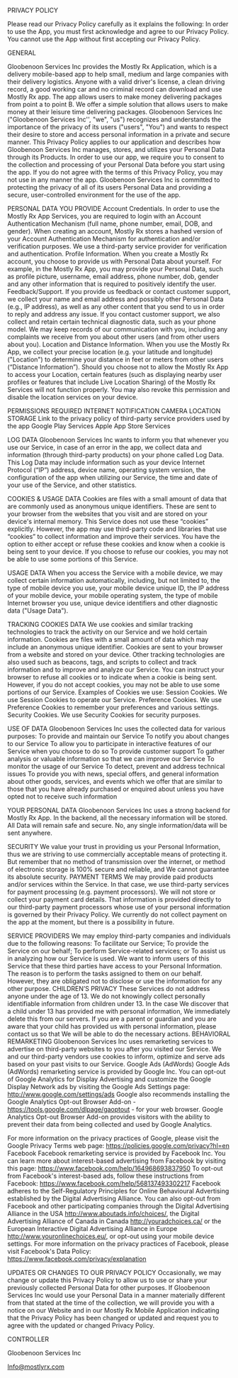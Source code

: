 PRIVACY POLICY 

Please read our Privacy Policy carefully as it explains the following:
In order to use the App, you must first acknowledge and agree to our Privacy Policy. You cannot use the App without first accepting our Privacy Policy.

GENERAL

Gloobenoon Services Inc provides the Mostly Rx Application, which is a delivery mobile-based app to help small, medium and large companies with their delivery logistics.
Anyone with a valid driver's license, a clean driving record, a good working car and no criminal record can download and use Mostly Rx app. The app allows users to make money delivering packages from point a to point B. We offer a simple solution that allows users to make money at their leisure time delivering packages. 
Gloobenoon Services Inc ("Gloobenoon Services Inc'', "we", "us") recognizes and understands the importance of the privacy of its users ("users", "You") and wants to respect their desire to store and access personal information in a private and secure manner. This Privacy Policy applies to our application and describes how Gloobenoon Services Inc manages, stores, and utilizes your Personal Data through its Products.
In order to use our app, we require you to consent to the collection and processing of your Personal Data before you start using the app. If you do not agree with the terms of this Privacy Policy, you may not use in any manner the app.
Gloobenoon Services Inc is committed to protecting the privacy of all of its users Personal Data and providing a secure, user-controlled environment for the use of the app.

PERSONAL DATA YOU PROVIDE 
Account Credentials. In order to use the Mostly Rx App Services, you are required to login with an Account Authentication Mechanism (full name, phone number, email, DOB, and gender). When creating an account, Mostly Rx stores a hashed version of your Account Authentication Mechanism for authentication and/or verification purposes. We use a third-party service provider for verification and authentication.
Profile Information. When you create a Mostly Rx account, you choose to provide us with Personal Data about yourself. For example, in the Mostly Rx App, you may provide your Personal Data, such as profile picture, username, email address, phone number, dob, gender and any other information that is required to positively identify the user.
Feedback/Support. If you provide us feedback or contact customer support, we collect your name and email address and possibly other Personal Data (e.g., IP address), as well as any other content that you send to us in order to reply and address any issue. If you contact customer support, we also collect and retain certain technical diagnostic data, such as your phone model. We may keep records of our communication with you, including any complaints we receive from you about other users (and from other users about you).
Location and Distance Information. When you use the Mostly Rx App, we collect your precise location (e.g. your latitude and longitude) ("Location") to determine your distance in feet or meters from other users (“Distance Information”). Should you choose not to allow the Mostly Rx App to access your Location, certain features (such as displaying nearby user profiles or features that include Live Location Sharing) of the Mostly Rx Services will not function properly. You may also revoke this permission and disable the location services on your device.

PERMISSIONS REQUIRED
INTERNET 
NOTIFICATION 
CAMERA 
LOCATION
STORAGE
Link to the privacy policy of third-party service providers used by the app
Google Play Services
Apple App Store Services

LOG DATA
Gloobenoon Services Inc wants to inform you that whenever you use our Service, in case of an error in the app, we collect data and information (through third-party products) on your phone called Log Data. This Log Data may include information such as your device Internet Protocol (“IP”) address, device name, operating system version, the configuration of the app when utilizing our Service, the time and date of your use of the Service, and other statistics.

COOKIES & USAGE DATA
Cookies are files with a small amount of data that are commonly used as anonymous unique identifiers. These are sent to your browser from the websites that you visit and are stored on your device's internal memory.
This Service does not use these “cookies” explicitly. However, the app may use third-party code and libraries that use “cookies” to collect information and improve their services. You have the option to either accept or refuse these cookies and know when a cookie is being sent to your device. If you choose to refuse our cookies, you may not be able to use some portions of this Service.

USAGE DATA
When you access the Service with a mobile device, we may collect certain information automatically, including, but not limited to, the type of mobile device you use, your mobile device unique ID, the IP address of your mobile device, your mobile operating system, the type of mobile Internet browser you use, unique device identifiers and other diagnostic data ("Usage Data").

TRACKING COOKIES DATA
We use cookies and similar tracking technologies to track the activity on our Service and we hold certain information.
Cookies are files with a small amount of data which may include an anonymous unique identifier. Cookies are sent to your browser from a website and stored on your device. Other tracking technologies are also used such as beacons, tags, and scripts to collect and track information and to improve and analyze our Service.
You can instruct your browser to refuse all cookies or to indicate when a cookie is being sent. However, if you do not accept cookies, you may not be able to use some portions of our Service.
Examples of Cookies we use:
Session Cookies. We use Session Cookies to operate our Service.
Preference Cookies. We use Preference Cookies to remember your preferences and various settings.
Security Cookies. We use Security Cookies for security purposes.

USE OF DATA
Gloobenoon Services Inc uses the collected data for various purposes:
To provide and maintain our Service
To notify you about changes to our Service
To allow you to participate in interactive features of our Service when you choose to do so
To provide customer support
To gather analysis or valuable information so that we can improve our Service
To monitor the usage of our Service
To detect, prevent and address technical issues
To provide you with news, special offers, and general information about other goods, services, and events which we offer that are similar to those that you have already purchased or enquired about unless you have opted not to receive such information

YOUR PERSONAL DATA
Gloobenoon Services Inc uses a strong backend for Mostly Rx App. In the backend, all the necessary information will be stored. All Data will remain safe and secure. No, any single information/data will be sent anywhere. 

SECURITY
We value your trust in providing us your Personal Information, thus we are striving to use commercially acceptable means of protecting it. But remember that no method of transmission over the internet, or method of electronic storage is 100% secure and reliable, and We cannot guarantee its absolute security. 
PAYMENT TERMS
We may provide paid products and/or services within the Service. In that case, we use third-party services for payment processing (e.g. payment processors).
We will not store or collect your payment card details. That information is provided directly to our third-party payment processors whose use of your personal information is governed by their Privacy Policy. 
We currently do not collect payment on the app at the moment, but there is a possibility in future.

SERVICE PROVIDERS
We may employ third-party companies and individuals due to the following reasons:
To facilitate our Service;
To provide the Service on our behalf;
To perform Service-related services; or
To assist us in analyzing how our Service is used.
We want to inform users of this Service that these third parties have access to your Personal Information. The reason is to perform the tasks assigned to them on our behalf. However, they are obligated not to disclose or use the information for any other purpose.
CHILDREN’S PRIVACY
These Services do not address anyone under the age of 13. We do not knowingly collect personally identifiable information from children under 13. In the case We discover that a child under 13 has provided me with personal information, We immediately delete this from our servers. If you are a parent or guardian and you are aware that your child has provided us with personal information, please contact us so that We will be able to do the necessary actions. 
BEHAVIORAL REMARKETING
Gloobenoon Services Inc uses remarketing services to advertise on third-party websites to you after you visited our Service. We and our third-party vendors use cookies to inform, optimize and serve ads based on your past visits to our Service.
Google Ads (AdWords)
Google Ads (AdWords) remarketing service is provided by Google Inc.
You can opt-out of Google Analytics for Display Advertising and customize the Google Display Network ads by visiting the Google Ads Settings page: http://www.google.com/settings/ads
Google also recommends installing the Google Analytics Opt-out Browser Add-on - https://tools.google.com/dlpage/gaoptout - for your web browser. Google Analytics Opt-out Browser Add-on provides visitors with the ability to prevent their data from being collected and used by Google Analytics.

For more information on the privacy practices of Google, please visit the Google Privacy Terms web page: https://policies.google.com/privacy?hl=en
Facebook
Facebook remarketing service is provided by Facebook Inc.
You can learn more about interest-based advertising from Facebook by visiting this page: https://www.facebook.com/help/164968693837950
To opt-out from Facebook's interest-based ads, follow these instructions from Facebook: https://www.facebook.com/help/568137493302217
Facebook adheres to the Self-Regulatory Principles for Online Behavioural Advertising established by the Digital Advertising Alliance. You can also opt-out from Facebook and other participating companies through the Digital Advertising Alliance in the USA http://www.aboutads.info/choices/, the Digital Advertising Alliance of Canada in Canada http://youradchoices.ca/ or the European Interactive Digital Advertising Alliance in Europe http://www.youronlinechoices.eu/, or opt-out using your mobile device settings.
For more information on the privacy practices of Facebook, please visit Facebook's Data Policy: https://www.facebook.com/privacy/explanation

UPDATES OR CHANGES TO OUR PRIVACY POLICY
Occasionally, we may change or update this Privacy Policy to allow us to use or share your previously collected Personal Data for other purposes. If Gloobenoon Services Inc would use your Personal Data in a manner materially different from that stated at the time of the collection, we will provide you with a notice on our Website and in our Mostly Rx Mobile Application indicating that the Privacy Policy has been changed or updated and request you to agree with the updated or changed Privacy Policy.

CONTROLLER

Gloobenoon Services Inc

Info@mostlyrx.com

